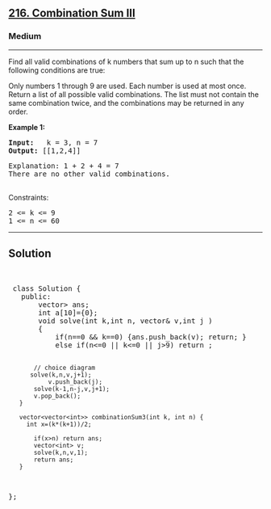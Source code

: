 
<h2><a href="https://leetcode.com/problems/combination-sum-iii/">216. Combination Sum III</a></h2>
<h3>Medium</h3>
<hr>
<div><p>
 Find all valid combinations of k numbers that sum up to n such that the following conditions are true:

Only numbers 1 through 9 are used.
Each number is used at most once.
Return a list of all possible valid combinations. The list must not contain the same combination twice, and the combinations may be returned in any order.
</p>


<p><strong>Example 1:</strong></p>
<pre><strong>Input:</strong>   k = 3, n = 7
<strong>Output:</strong> [[1,2,4]]
</pre>
<pre>
Explanation: 1 + 2 + 4 = 7
There are no other valid combinations.
  </pre>
  


Constraints:
<pre>
2 <= k <= 9
1 <= n <= 60
</pre>
<hr>
 <h2><strong><b>Solution</b></strong></h2>
 <br>
 <pre>
 class Solution {
   public:
       vector<vector<int>> ans; 
       int a[10]={0};
       void solve(int k,int n, vector<int>& v,int j )
       {
           if(n==0 && k==0) {ans.push_back(v); return; }
           else if(n<=0 || k<=0 || j>9) return ;

           // choice diagram
          solve(k,n,v,j+1);
               v.push_back(j);
           solve(k-1,n-j,v,j+1);
           v.pop_back();
       }

       vector<vector<int>> combinationSum3(int k, int n) {
         int x=(k*(k+1))/2;

           if(x>n) return ans;
           vector<int> v; 
           solve(k,n,v,1);
           return ans;
       }
   };
          
 </pre>

